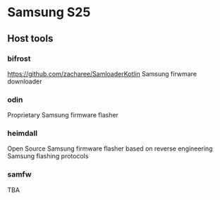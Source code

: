 # Samsung S25



## Host tools


### bifrost
https://github.com/zacharee/SamloaderKotlin
Samsung firwmare downloader

### odin
Proprietary Samsung firmware flasher

### heimdall
Open Source Samsung firmware flasher based on reverse engineering Samsung flashing protocols

### samfw

TBA

